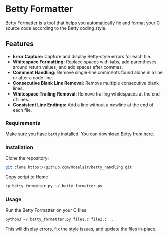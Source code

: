 # Betty Formatter

Betty Formatter is a tool that helps you automatically fix and format your C source code according to the Betty coding style.

## Features

- **Error Capture:** Capture and display Betty-style errors for each file.
- **Whitespace Formatting:** Replace spaces with tabs, add parentheses around return values, and add spaces after commas.
- **Comment Handling:** Remove single-line comments found alone in a line or after a code line.
- **Consecutive Blank Line Removal:** Remove multiple consecutive blank lines.
- **Whitespace Trailing Removal:** Remove trailing whitespaces at the end of lines.
- **Consistent Line Endings:** Add a line without a newline at the end of each file.

### Requirements

Make sure you have `betty` installed. You can download Betty from [here](https://github.com/holbertonschool/Betty).

### Installation

Clone the repository:

```bash
git clone https://github.com/Moealsir/betty_handling.git
```
Copy script to Home
```bash
cp betty_formatter.py ~/.betty_formatter.py
```

### Usage

Run the Betty Formatter on your C files:
```bash
python3 ~/.betty_formatter.py file1.c file2.c ...
```
This will display errors, fix the style issues, and update the files in-place.
